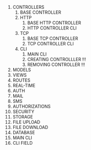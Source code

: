 1.  CONTROLLERS 
    1.  BASE CONTROLLER 
    2.  HTTP 
        1.  BASE HTTP CONTROLLER 
        2.  HTTP CONTROLLER CLI 
    3.  TCP 
        1.  BASE TCP CONTROLLER 
        2.  TCP CONTROLLER CLI 
    4.  CLI 
        1.  MAIN CLI 
        2.  CREATING CONTROLLLER !!!
        3.  REMOVING CONTROLLER !!!
2.  MODELS 
3.  VIEWS 
4.  ROUTES 
5.  REAL-TIME 
6.  AUTH 
7.  MAIL 
8.  SMS 
9.  AUTHORIZATIONS
10. SECURITY 
11. STORAGE 
12. FILE UPLOAD
13. FILE DOWNLOAD 
14. DATABASE 
15. MAIN CLI
16. CLI FIELD 